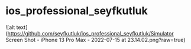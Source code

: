 # ios_professional_seyfkutluk
![alt text](https://github.com/seyfkutluk/ios_professional_seyfkutluk/Simulator Screen Shot - iPhone 13 Pro Max - 2022-07-15 at 23.14.02.png?raw=true)
